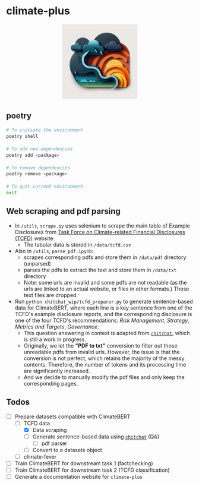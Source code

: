 # climate-plus

<p align="center">
  <img src="logo.png" width="40%" alt="A placeholder logo of climate-plus">
</p>

## poetry

```bash
# To initiate the environment
poetry shell

# To add new dependencies
poetry add <package>

# To remove dependencies
poetry remove <package>

# To quit current environment
exit
```

## Web scraping and pdf parsing

- In `/utils`, `scrape.py` uses selenium to scrape the main table of Example Disclosures from [Task Force on Climate-related Financial Disclosures (TCFD)](https://www.fsb-tcfd.org/example-disclosures/) website.
  - The tabular data is stored in `/data/tcfd.csv`
- Also in `/utils`, `parse_pdf.ipynb`:
  - scrapes corresponding pdfs and store them in `/data/pdf` directory (unparsed)
  - parses the pdfs to extract the text and store them in `/data/txt` directory
  - Note: some urls are invalid and some pdfs are not readable (as the urls are linked to an actual website, or files in other formats.) Those text files are dropped.
- Run `python chitchat_wip/tcfd_preparer.py` to generate sentence-based data for ClimateBERT, where each line is a key sentence from one of the TCFD's example disclosure reports, and the corresponding disclosure is one of the four TCFD's recommendations: *Risk Management*, *Strategy*, *Metrics and Targets*, *Governance*.
  - This question answering in context is adapted from [`chitchat`](https://github.com/rexarski/chitchat), which is still a work in progress.
  - Originally, we let the **"PDF to txt"** conversion to filter out those unreadable pdfs from invalid urls. However, the issue is that the conversion is not perfect, which retains the majority of the messy contents. Therefore, the number of tokens and its processing time are significantly increased.
  - And we decide to manually modify the pdf files and only keep the corresponding pages.

## Todos

- [ ] Prepare datasets compatible with ClimateBERT
  - [ ] TCFD data
    - [x] Data scraping
    - [ ] Generate sentence-based data using [`chitchat`](https://github.com/rexarski/chitchat) (QA)
      - [ ] pdf parser
    - [ ] Convert to a datasets object
  - [ ] climate-fever
- [ ] Train ClimateBERT for downstream task 1 (factchecking)
- [ ] Train ClimateBERT for downstream task 2 (TCFD classification)
- [ ] Generate a documentation website for `climate-plus`
